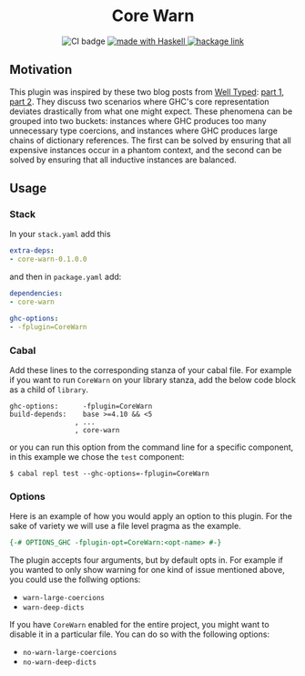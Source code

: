 <h1 align="center"> Core Warn </h1>
<p align="center">
<a href="https://github.com/JonathanLorimer/core-warn/actions"></a>
  <img src="https://img.shields.io/github/workflow/status/JonathanLorimer/core-warn/Haskell CI?style=flat-square" alt="CI badge" />
</a>
<a href="https://haskell.org">
  <img src="https://img.shields.io/badge/Made%20in-Haskell-%235e5086?logo=haskell&style=flat-square" alt="made with Haskell"/>
</a>
<a href="https://hackage.haskell.org/package/core-warn">
  <img src="https://img.shields.io/hackage/v/core-warn.svg?logo=haskell&label=core-warn" alt="hackage link" />
</a>
</p>

## Motivation

This plugin was inspired by these two blog posts from [Well
Typed](https://well-typed.com/): [part
1](https://well-typed.com/blog/2021/08/large-records/), [part
2](https://well-typed.com/blog/2021/10/large-records-part-2/). They discuss two
scenarios where GHC's core representation deviates drastically from what one
might expect. These phenomena can be grouped into two buckets: instances where
GHC produces too many unnecessary type coercions, and instances where GHC
produces large chains of dictionary references. The first can be solved by
ensuring that all expensive instances occur in a phantom context, and the
second can be solved by ensuring that all inductive instances are balanced.

## Usage

### Stack

In your `stack.yaml` add this

```yaml
extra-deps:
- core-warn-0.1.0.0
```

and then in `package.yaml` add:

```yaml
dependencies:
- core-warn

ghc-options:
- -fplugin=CoreWarn
```

### Cabal

Add these lines to the corresponding stanza of your cabal file. For example if
you want to run `CoreWarn` on your library stanza, add the below code block as
a child of `library`.

```cabal
ghc-options:      -fplugin=CoreWarn
build-depends:    base >=4.10 && <5
                , ...
                , core-warn
```

or you can run this option from the command line for a specific component, in
this example we chose the `test` component:

```shell
$ cabal repl test --ghc-options=-fplugin=CoreWarn
```

### Options

Here is an example of how you would apply an option to this plugin. For the
sake of variety we will use a file level pragma as the example.

```haskell
{-# OPTIONS_GHC -fplugin-opt=CoreWarn:<opt-name> #-}
```

The plugin accepts four arguments, but by default opts in. For example if you
wanted to only show warning for one kind of issue mentioned above, you could
use the follwing options:
  - `warn-large-coercions`
  - `warn-deep-dicts`

If you have `CoreWarn` enabled for the entire project, you might want to disable it
in a particular file. You can do so with the following options:
  - `no-warn-large-coercions`
  - `no-warn-deep-dicts`
